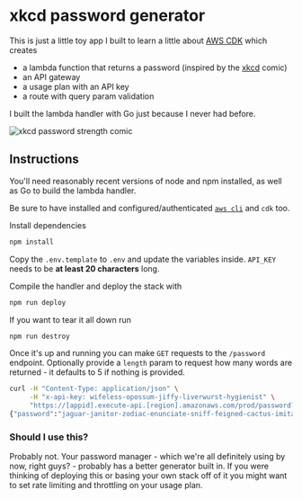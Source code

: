 # xkcd password generator

This is just a little toy app I built to learn a little about [AWS CDK](https://docs.aws.amazon.com/cdk/) which creates

- a lambda function that returns a password (inspired by the [xkcd](https://xkcd.com/936/) comic)
- an API gateway
- a usage plan with an API key
- a route with query param validation

I built the lambda handler with Go just because I never had before.

![xkcd password strength comic](https://imgs.xkcd.com/comics/password_strength.png)

## Instructions

You'll need reasonably recent versions of node and npm installed, as well as Go to build the lambda handler.

Be sure to have installed and configured/authenticated [`aws cli`](https://aws.amazon.com/cli/) and `cdk` too.

Install dependencies

```bash
npm install
```

Copy the `.env.template` to `.env` and update the variables inside. `API_KEY` needs to be **at least 20 characters** long.

Compile the handler and deploy the stack with

```bash
npm run deploy
```

If you want to tear it all down run

```bash
npm run destroy
```

Once it's up and running you can make `GET` requests to the `/password` endpoint. Optionally provide a `length` param to request how many words are returned - it defaults to 5 if nothing is provided.
```bash
curl -H "Content-Type: application/json" \
     -H "x-api-key: wifeless-opossum-jiffy-liverwurst-hygienist" \
     "https://[appid].execute-api.[region].amazonaws.com/prod/password?length=8"
{"password":"jaguar-janitor-zodiac-enunciate-sniff-feigned-cactus-imitator"}%
```

### Should I use this?

Probably not. Your password manager - which we're all definitely using by now, right guys? - probably has a better generator built in. If you were thinking of deploying this or basing your own stack off of it you might want to set rate limiting and throttling on your usage plan.

